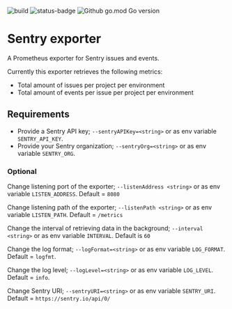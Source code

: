 ![build](https://github.com/Whyeasy/sentry-exporter/workflows/build/badge.svg)
![status-badge](https://goreportcard.com/badge/github.com/Whyeasy/sentry-exporter)
![Github go.mod Go version](https://img.shields.io/github/go-mod/go-version/Whyeasy/sentry-exporter)

# Sentry exporter

A Prometheus exporter for Sentry issues and events.

Currently this exporter retrieves the following metrics:

- Total amount of issues per project per environment
- Total amount of events per issue per project per environment

## Requirements

- Provide a Sentry API key; `--sentryAPIKey=<string>` or as env variable `SENTRY_API_KEY`.
- Provide your Sentry organization; `--sentryOrg=<string>` or as env variable `SENTRY_ORG`.

### Optional

Change listening port of the exporter; `--listenAddress <string>` or as env variable `LISTEN_ADDRESS`. Default = `8080`

Change listening path of the exporter; `--listenPath <string>` or as env variable `LISTEN_PATH`. Default = `/metrics`

Change the interval of retrieving data in the background; `--interval <string>` or as env variable `INTERVAL`. Default is `60`

Change the log format; `--logFormat=<string>` or as env variable `LOG_FORMAT`. Default = `logfmt`.

Change the log level; `--logLevel=<string>` or as env variable `LOG_LEVEL`. Default = `info`.

Change Sentry URI; `--sentryURI=<string>` or as env variable `SENTRY_URI`. Default = `https://sentry.io/api/0/`
